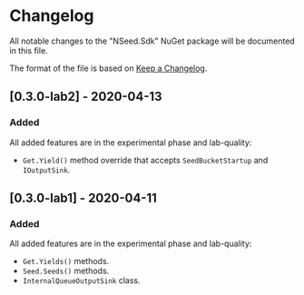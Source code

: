 # Changelog
All notable changes to the "NSeed.Sdk" NuGet package will be documented in this file.

The format of the file is based on [Keep a Changelog](http://keepachangelog.com/en/1.0.0/).

## [0.3.0-lab2] - 2020-04-13
### Added
All added features are in the experimental phase and lab-quality:
- `Get.Yield()` method override that accepts `SeedBucketStartup` and `IOutputSink`.

## [0.3.0-lab1] - 2020-04-11
### Added
All added features are in the experimental phase and lab-quality:
- `Get.Yields()` methods.
- `Seed.Seeds()` methods.
- `InternalQueueOutputSink` class.